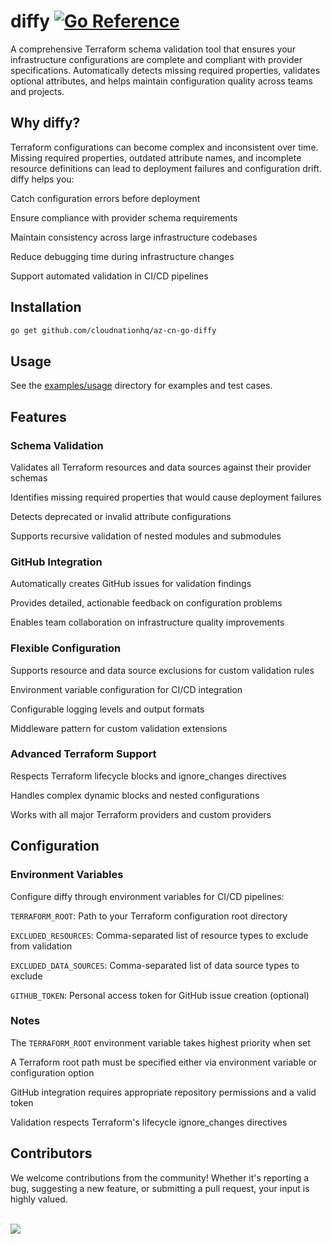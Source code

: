 # diffy [![Go Reference](https://pkg.go.dev/badge/github.com/cloudnationhq/az-cn-go-diffy.svg)](https://pkg.go.dev/github.com/cloudnationhq/az-cn-go-diffy)

A comprehensive Terraform schema validation tool that ensures your infrastructure configurations are complete and compliant with provider specifications. Automatically detects missing required properties, validates optional attributes, and helps maintain configuration quality across teams and projects.

## Why diffy?

Terraform configurations can become complex and inconsistent over time. Missing required properties, outdated attribute names, and incomplete resource definitions can lead to deployment failures and configuration drift. diffy helps you:

Catch configuration errors before deployment

Ensure compliance with provider schema requirements

Maintain consistency across large infrastructure codebases

Reduce debugging time during infrastructure changes

Support automated validation in CI/CD pipelines

## Installation

```bash
go get github.com/cloudnationhq/az-cn-go-diffy
```

## Usage

See the [examples/usage](examples/usage/) directory for examples and test cases.

## Features

### Schema Validation

Validates all Terraform resources and data sources against their provider schemas

Identifies missing required properties that would cause deployment failures

Detects deprecated or invalid attribute configurations

Supports recursive validation of nested modules and submodules

### GitHub Integration

Automatically creates GitHub issues for validation findings

Provides detailed, actionable feedback on configuration problems

Enables team collaboration on infrastructure quality improvements

### Flexible Configuration

Supports resource and data source exclusions for custom validation rules

Environment variable configuration for CI/CD integration

Configurable logging levels and output formats

Middleware pattern for custom validation extensions

### Advanced Terraform Support

Respects Terraform lifecycle blocks and ignore_changes directives

Handles complex dynamic blocks and nested configurations

Works with all major Terraform providers and custom providers

## Configuration

### Environment Variables

Configure diffy through environment variables for CI/CD pipelines:

`TERRAFORM_ROOT`: Path to your Terraform configuration root directory

`EXCLUDED_RESOURCES`: Comma-separated list of resource types to exclude from validation

`EXCLUDED_DATA_SOURCES`: Comma-separated list of data source types to exclude

`GITHUB_TOKEN`: Personal access token for GitHub issue creation (optional)

### Notes

The `TERRAFORM_ROOT` environment variable takes highest priority when set

A Terraform root path must be specified either via environment variable or configuration option

GitHub integration requires appropriate repository permissions and a valid token

Validation respects Terraform's lifecycle ignore_changes directives

## Contributors

We welcome contributions from the community! Whether it's reporting a bug, suggesting a new feature, or submitting a pull request, your input is highly valued. <br><br>

<a href="https://github.com/cloudnationhq/az-cn-go-diffy/graphs/contributors">
  <img src="https://contrib.rocks/image?repo=cloudnationhq/az-cn-go-diffy" />
</a>
